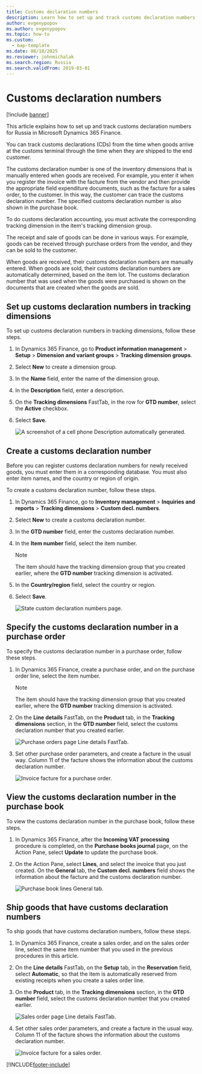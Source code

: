 ```yaml
---
title: Customs declaration numbers
description: Learn how to set up and track customs declaration numbers for Russia in Microsoft Dynamics 365 Finance.
author: evgenypopov
ms.author: evgenypopov
ms.topic: how-to
ms.custom: 
  - bap-template
ms.date: 08/18/2025
ms.reviewer: johnmichalak
ms.search.region: Russia
ms.search.validFrom: 2019-03-01
---
```


# Customs declaration numbers

[!include [banner](../../includes/banner.md)]

This article explains how to set up and track customs declaration numbers for Russia in Microsoft Dynamics 365 Finance.

You can track customs declarations (CDs) from the time when goods arrive at the customs terminal through the time when they are shipped to the end customer.

The customs declaration number is one of the inventory dimensions that is manually entered when goods are received. For example, you enter it when you register the invoice with the facture from the vendor and then provide the appropriate field expenditure documents, such as the facture for a sales order, to the customer. In this way, the customer can trace the customs declaration number. The specified customs declaration number is also shown in the purchase book.

To do customs declaration accounting, you must activate the corresponding tracking dimension in the item's tracking dimension group.

The receipt and sale of goods can be done in various ways. For example, goods can be received through purchase orders from the vendor, and they can be sold to the customer.

When goods are received, their customs declaration numbers are manually entered. When goods are sold, their customs declaration numbers are automatically determined, based on the item lot. The customs declaration number that was used when the goods were purchased is shown on the documents that are created when the goods are sold.

## Set up customs declaration numbers in tracking dimensions

To set up customs declaration numbers in tracking dimensions, follow these steps.

1. In Dynamics 365 Finance, go to **Product information management** \> **Setup** \> **Dimension and variant groups** \> **Tracking dimension groups**.
1. Select **New** to create a dimension group.
1. In the **Name** field, enter the name of the dimension group.
1. In the **Description** field, enter a description.
1. On the **Tracking dimensions** FastTab, in the row for **GTD number**, select the **Active** checkbox.
1. Select **Save**.

    ![A screenshot of a cell phone Description automatically generated.](../media/1%20Tracking%20dimension%20groups.jpg)

## Create a customs declaration number

Before you can register customs declaration numbers for newly received goods, you must enter them in a corresponding database. You must also enter item names, and the country or region of origin.

To create a customs declaration number, follow these steps.

1. In Dynamics 365 Finance, go to **Inventory management** \> **Inquiries and reports** \> **Tracking dimensions** \> **Custom decl. numbers**.
1. Select **New** to create a customs declaration number.
1. In the **GTD number** field, enter the customs declaration number.
1. In the **Item number** field, select the item number.

    > [!NOTE]
    > The item should have the tracking dimension group that you created earlier, where the **GTD number** tracking dimension is activated.

1. In the **Country/region** field, select the country or region.
1. Select **Save**.

    ![State custom declaration numbers page.](../media/2%20State%20custom%20declaration%20numbers.jpg)

## Specify the customs declaration number in a purchase order

To specify the customs declaration number in a purchase order, follow these steps.

1.  In Dynamics 365 Finance, create a purchase order, and on the purchase order line, select the item number.

    > [!NOTE]
    > The item should have the tracking dimension group that you created earlier, where the **GTD number** tracking dimension is activated.

1. On the **Line details** FastTab, on the **Product** tab, in the **Tracking dimensions** section, in the **GTD number** field, select the customs declaration number that you created earlier.

    ![Purchase orders page Line details FastTab.](../media/3%20All%20purchase%20orders.jpg)

1. Set other purchase order parameters, and create a facture in the usual way. Column 11 of the facture shows the information about the customs declaration number.

    ![Invoice facture for a purchase order.](../media/4%20Invoice-facture.jpg)

## View the customs declaration number in the purchase book

To view the customs declaration number in the purchase book, follow these steps.

1. In Dynamics 365 Finance, after the **Incoming VAT processing** procedure is completed, on the **Purchase books journal** page, on the Action Pane, select **Update** to update the purchase book.
1. On the Action Pane, select **Lines**, and select the invoice that you just created. On the **General** tab, the **Custom decl. numbers** field shows the information about the facture and the customs declaration number.

    ![Purchase book lines General tab.](../media/5%20Purchase%20book%20lines.jpg)

## Ship goods that have customs declaration numbers

To ship goods that have customs declaration numbers, follow these steps.

1. In Dynamics 365 Finance, create a sales order, and on the sales order line, select the same item number that you used in the previous procedures in this article.
1. On the **Line details** FastTab, on the **Setup** tab, in the **Reservation** field, select **Automatic**, so that the item is automatically reserved from existing receipts when you create a sales order line.
1. On the **Product** tab, in the **Tracking dimensions** section, in the **GTD number** field, select the customs declaration number that you created earlier.

    ![Sales order page Line details FastTab.](../media/6%20Sales%20order.jpg)

1. Set other sales order parameters, and create a facture in the usual way. Column 11 of the facture shows the information about the customs declaration number.

    ![Invoice facture for a sales order.](../media/7%20Invoice-facture.jpg)




[!INCLUDE[footer-include](../../../includes/footer-banner.md)]

